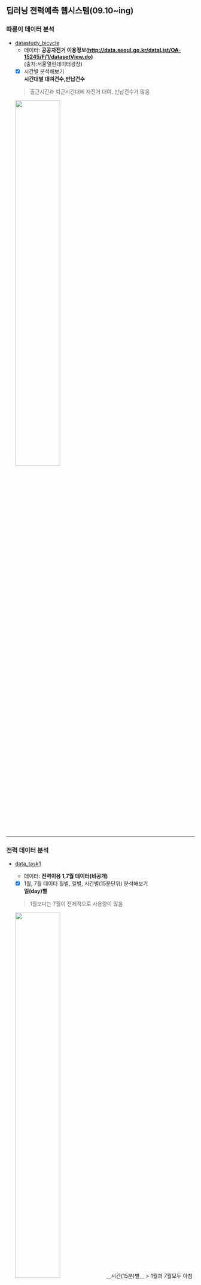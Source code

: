 ## 딥러닝 전력예측 웹시스템(09.10~ing)   
  ### 따릉이 데이터 분석  
   - [datastudy_bicycle](https://github.com/Jimin980921/DeepLearning_websys/blob/master/datastudy_bicycle.ipynb)  
      - 데이터: __공공자전거 이용정보(http://data.seoul.go.kr/dataList/OA-15245/F/1/datasetView.do)__  
      (출처:서울열린데이터광장)  
      -  [x] 시간별 분석해보기  
      __시간대별 대여건수,반납건수__
      > 출근시간과 퇴근시간대에 자전거 대여, 반납건수가 많음  
      <img src="https://user-images.githubusercontent.com/57060127/95681212-91841400-0c19-11eb-9b68-81457d68d4ed.JPG" width=50%>
      <br>
      
   --------------------------------------------------------------------------------------------
   ### 전력 데이터 분석   
   - [data_task1](https://github.com/Jimin980921/DeepLearning_websys/blob/master/data_task1.ipynb)  
      - 데이터: __전력이용 1,7월 데이터(비공개)__    
     
      -  [x] 1월, 7월 데이터 월별, 일별, 시간별(15분단위) 분석해보기  
      __일(day)별__  
      > 1월보다는 7월이 전체적으로 사용량이 많음  
      <img src="https://user-images.githubusercontent.com/57060127/95681081-d8bdd500-0c18-11eb-9380-a979057b6a34.JPG" width=50%>  
      __시간(15분)별__   
      > 1월과 7월모두 아침 9시와 저녁 6시에 전력사용량 peak  
      > 새벽시간대보다 출근시간~퇴근시간대에 전력사용량이 많음   
      <img src="https://user-images.githubusercontent.com/57060127/95681080-d78ca800-0c18-11eb-8af6-cc74253fc09d.JPG" width=50%>  
      <br>
      
   - [data_task2](https://github.com/Jimin980921/DeepLearning_websys/blob/master/data_task2.ipynb)   
      -  [x] 요일별 분석해보기  
      > 일요일의 전력사용량이 상대적으로 낮은것으로보아 휴일에 전력사용량이 낮음  
      <img src="https://user-images.githubusercontent.com/57060127/95680939-0f472000-0c18-11eb-809c-296266b96c87.JPG" width=50%>
      <br>
      
   - [LSTM(ver.2)](https://github.com/Jimin980921/DeepLearning_websys/blob/master/data_task2.ipynb)  
      - 데이터: __전력이용 1,7월 데이터(비공개)__   
      
      -  [x] LSTM 분석   
      -  [x] LSTM 파라미터변경  
      -  [x] 온도요인추가하기  
      -  [x] 전력요인으로만 예측한것vs전력+온도요인예측 정확도 비교  
      
      i) optimizer= adam  
       __전력만__ 평균 오차율= 0.06  
       __전력+온도__ 평균 오차율= 0.46  
   
      ii) optimizer= RMSProp   
       __전력만__ 평균 오차율= 2.73  
       __전력+온도__ 평균 오차율= 3.33  
      > 전력만 사용했을때가 전력+온도를 함께 사용했을때보다 정확도가 높은 것을 알 수 있음  
      <br>
      
   - [LSTM(ver.4)](https://github.com/Jimin980921/DeepLearning_websys/blob/master/LSTM(ver.4).ipynb)  
      - 데이터: __전력이용 1년 데이터(비공개)__   
      
      -  [x] 전력요인으로만 예측한것vs전력+온도요인예측 정확도 비교  
      __전력만__ 평균절대비오차= 3.04   
      <img src="https://user-images.githubusercontent.com/57060127/102181907-b2edce80-3eee-11eb-8781-33fabfafb7b1.JPG" width=50%>  
      __전력+온도__ 평균절대비오차= 4.54  
      <img src="https://user-images.githubusercontent.com/57060127/102181902-b1bca180-3eee-11eb-8704-5619780ad346.JPG" width=50%>  
      > 전력만 사용했을때가 전력+온도를 함께 사용했을때보다 정확도 높은 것을 확인  
      <br>
      
   - [CNN+LSTM 하이브리드모델](https://github.com/Jimin980921/DeepLearning_websys/blob/master/CNN+LSTM.ipynb)  
      - 데이터: __전력이용 1년 데이터(비공개)__  
      
      -  [x] 전력 단일요인 vs 전력+온도 다중요인 정확도 비교  
      __전력만__ 평균절대비오차= 6.187  
      __전력+온도__ 평균절대비오차= 29.814 
      > 전력만 사용했을때가 전력+온도를 함께 사용했을때보다 정확도 높은 것을 확인  
      <br>
      
   -  [LSTM 최종모델]  
      - 데이터: __전력이용 1년 데이터(비공개)__  
      
      -  [ ] 전력 단일요인 vs 전력+온도 다중요인 정확도 비교  
      __전력만__ 평균절대비오차=  
      __전력+온도__ 평균절대비오차=  
      > 전력만 사용했을때가 전력+온도를 함께 사용했을때보다 정확도 높은 것을 확인  
      <br>
      
   - 조건별 모델 
      -  [X] 계절별(3-6월:봄, 6-8월:여름, 9-11월:가을, 12-2월:겨울)  
      -  [X] 요일별 예측모델 
      -  [X] 모델 합치기  
      <br>
      <br>
      
      ---------------------------------------------------------------------------------------------------------------
      ### Web개발실습  
   - Flask   
   설치: pip install flask (flask 웹 프레임워크 사용)    
   __anaconda prompt 관리자모드 -> 경로이동__   
      - app.py  
         python app.py 실행  
      - routing.py  
         python routing.py 실행  
   <br> 
   

  
   
   
   
   
   
  
   
  
      
  
  
